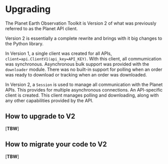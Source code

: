 # Upgrading

The Planet Earth Observation Toolkit is Version 2 of what was previously referred to as
the Planet API client. 

Version 2 is essentially a complete rewrite and brings with it big changes to
the Python library.

In Version 1, a single client was created for all APIs,
`client=api.ClientV1(api_key=API_KEY)`. With this client, all commumication was
synchronous. Asynchronous bulk support was provided with the `downloader`
module. There was no built-in support for polling when an order was
ready to download or tracking when an order was downloaded.

In Version 2, a `Session` is used to manage all communication with the Planet
APIs. This provides for multiple asynchronous connections. An API-specific
client is created. This client manages polling and downloading, along with
any other capabilities provided by the API.

## How to upgrade to V2

[****TBW****]

## How to migrate your code to V2

[****TBW****]
